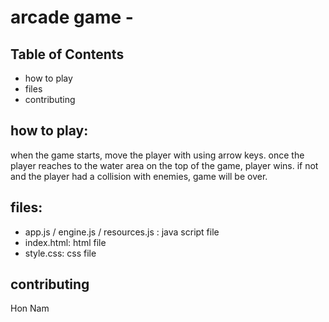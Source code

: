 # arcade game -

## Table of Contents
- how to play 
- files
- contributing

## how to play:
when the game starts, move the player with using arrow keys. once the player reaches to the water area on the top of the game, player wins. if not and the player had a collision with enemies, game will be over.

## files:
- app.js / engine.js / resources.js : java script file
- index.html: html file 
- style.css: css file

## contributing
Hon Nam
